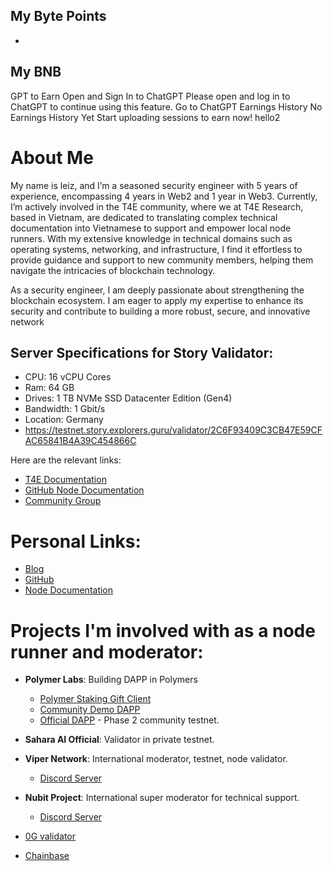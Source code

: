 My Byte Points
-
-
My BNB
-
GPT to Earn
Open and Sign In to ChatGPT
Please open and log in to ChatGPT to continue using this feature.
Go to ChatGPT
Earnings History
No Earnings History Yet
Start uploading sessions to earn now!
hello2
# About Me
My name is leiz, and I’m a seasoned security engineer with 5 years of experience, encompassing 4 years in Web2 and 1 year in Web3. Currently, I’m actively involved in the T4E community, where we at T4E Research, based in Vietnam, are dedicated to translating complex technical documentation into Vietnamese to support and empower local node runners. With my extensive knowledge in technical domains such as operating systems, networking, and infrastructure, I find it effortless to provide guidance and support to new community members, helping them navigate the intricacies of blockchain technology.

As a security engineer, I am deeply passionate about strengthening the blockchain ecosystem. I am eager to apply my expertise to enhance its security and contribute to building a more robust, secure, and innovative network

## Server Specifications for Story Validator:

- CPU: 16 vCPU Cores
- Ram: 64 GB 
- Drives: 1 TB NVMe SSD Datacenter Edition (Gen4)
- Bandwidth: 1 Gbit/s
- Location: Germany
- https://testnet.story.explorers.guru/validator/2C6F93409C3CB47E59CFAC65841B4A39C454866C

Here are the relevant links:
- [T4E Documentation](https://docs.t4e.xyz/)
- [GitHub Node Documentation](https://github.com/pot4e/Nodes)
- [Community Group](https://t.me/t4eresearch)

# Personal Links:
- [Blog](https://leiz95.xyz/archive/)
- [GitHub](https://github.com/ThanhTuan1695/)
- [Node Documentation](https://github.com/ThanhTuan1695/Nodes)

# Projects I'm involved with as a node runner and moderator:

- **Polymer Labs**: Building DAPP in Polymers  
  - [Polymer Staking Gift Client](https://github.com/pot4e/polymer-staking-gift-client)  
  - [Community Demo DAPP](https://github.com/polymerdevs/community-demo-dapps/pull/24)  
  - [Official DAPP](https://polykemon.xyz/) - Phase 2 community testnet.
- **Sahara AI Official**: Validator in private testnet.
- **Viper Network**: International moderator, testnet, node validator.  
  - [Discord Server](https://discord.gg/eBDYH4Zxek)
- **Nubit Project**: International super moderator for technical support.  
  - [Discord Server](https://t.co/GDjES94zK7)

  
- [0G validator](https://dashboard.oneiricts.com/0g-chain/staking/0gvaloper1tvve3cl28k0jeagv6l9fqqrxmc9dzz6dqfdvg4)

- [Chainbase](https://holesky.eigenlayer.xyz/operator/0x544545b74eE5076EB81F6F940366d2BB2BEaBb5e)